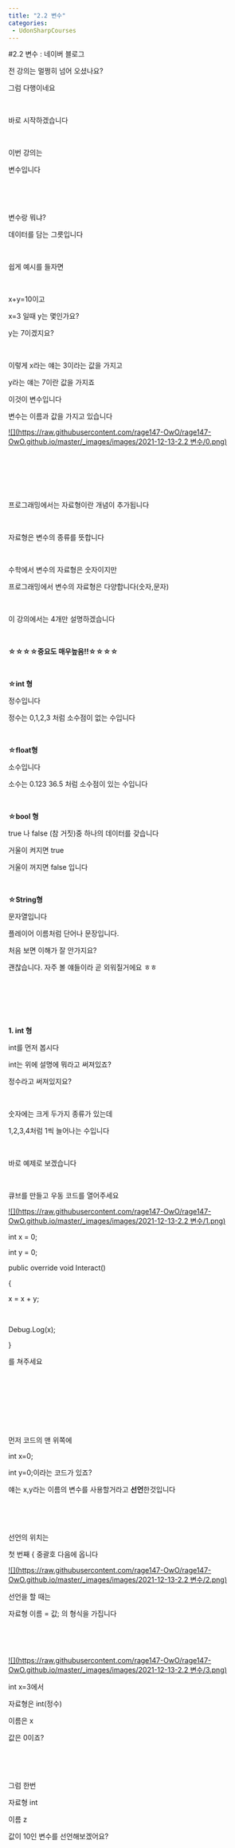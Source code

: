 ```yaml
---
title: "2.2 변수"
categories:
 - UdonSharpCourses
---
```

#2.2 변수 : 네이버 블로그








전 강의는 멀쩡히 넘어 오셨나요?

그럼 다행이네요

​

바로 시작하겠습니다

​

이번 강의는 

변수입니다

​

​

변수랑 뭐냐?

데이터를 담는 그릇입니다

​

쉽게 예시를 들자면

​

x+y=10이고

x=3 일때 y는 몇인가요?

y는 7이겠지요?

​

이렇게 x라는 얘는 3이라는 값을 가지고

y라는 얘는 7이란 값을 가지죠

이것이 변수입니다

변수는 이름과 값을 가지고 있습니다





 



[![](https://raw.githubusercontent.com/rage147-OwO/rage147-OwO.github.io/master/_images/images/2021-12-13-2.2 변수/0.png)](#)








​

​

​

프로그래밍에서는 자료형이란 개념이 추가됩니다

​

자료형은 변수의 종류를 뜻합니다

​

수학에서 변수의 자료형은 숫자이지만

프로그래밍에서 변수의 자료형은 다양합니다(숫자,문자)

​

이 강의에서는 4개만 설명하겠습니다

**​**

**☆☆☆☆****중요도 매우높음!!****☆☆☆☆**

​

​**☆int 형**

정수입니다

정수는 0,1,2,3 처럼 소수점이 없는 수입니다

​

**☆float형**

소수입니다

소수는 0.123 36.5 처럼 소수점이 있는 수입니다

​

**☆bool 형**

true 나 false (참 거짓)중 하나의 데이터를 갖습니다

거울이 켜지면 true

거울이 꺼지면 false 입니다

​

**☆String형**

문자열입니다

플레이어 이름처럼 단어나 문장입니다.

처음 보면 이해가 잘 안가지요?

괜찮습니다. 자주 볼 얘들이라 곧 외워질거에요 ㅎㅎ

​

​

​

​**1. int 형**

int를 먼저 봅시다

int는 위에 설명에 뭐라고 써져있죠?

정수라고 써져있지요?

​

숫자에는 크게 두가지 종류가 있는데

1,2,3,4처럼 1씩 늘어나는 수입니다

​

바로 예제로 보겠습니다

​

큐브를 만들고 우동 코드를 열어주세요





 



[![](https://raw.githubusercontent.com/rage147-OwO/rage147-OwO.github.io/master/_images/images/2021-12-13-2.2 변수/1.png)](#)








int x = 0;

int y = 0;

public override void Interact()

{

x = x + y;

​

Debug.Log(x);

}

를 쳐주세요

​

​

​

​

먼저 코드의 맨 위쪽에

int x=0;

int y=0;이라는 코드가 있죠?

얘는 x,y라는 이름의 변수를 사용할거라고 **선언**한것입니다

​

​

선언의 위치는 

첫 번째 { 중괄호 다음에 옵니다





 



[![](https://raw.githubusercontent.com/rage147-OwO/rage147-OwO.github.io/master/_images/images/2021-12-13-2.2 변수/2.png)](#)








선언을 할 때는

자료형 이름 = 값; 의 형식을 가집니다

​

​





 



[![](https://raw.githubusercontent.com/rage147-OwO/rage147-OwO.github.io/master/_images/images/2021-12-13-2.2 변수/3.png)](#)








int x=3에서

자료형은 int(정수)

이름은 x

값은 0이죠?

​

​

그럼 한번

자료형 int

이름 z

값이 10인 변수를 선언해보겠어요?

​

​

​

​

​

​

​

​





 



[![](https://raw.githubusercontent.com/rage147-OwO/rage147-OwO.github.io/master/_images/images/2021-12-13-2.2 변수/4.png)](#)








int z = 10; 를 치면 되겠지요?

​

​

이제 인터렉트를 보겠습니다





 



[![](https://raw.githubusercontent.com/rage147-OwO/rage147-OwO.github.io/master/_images/images/2021-12-13-2.2 변수/5.png)](#)








x= x+y;

는 x에 x+y의 값을 넣는 코드입니다

수학에서는 x+y=x라고 쓰지요?

프로그래밍에선 x=x+y라고 씁니다

=의 위치에 주의하세요!

​





 



[![](https://raw.githubusercontent.com/rage147-OwO/rage147-OwO.github.io/master/_images/images/2021-12-13-2.2 변수/6.png)](#)








중요한점은 값은 오른쪽에서 왼쪽으로 값이 들어간다는 점입니다

​

이번엔 x에 z를 더해보겠습니다

코드를 먼저 써보시고 아래 답을 확인해보시겠어요?

​

x에 z를 더해주세요

​

​

​

​

​

​





 



[![](https://raw.githubusercontent.com/rage147-OwO/rage147-OwO.github.io/master/_images/images/2021-12-13-2.2 변수/7.png)](#)








x=x+z라는 코드를 넣으면 돼죵?

​

​

​

그럼 x의 값은 어떻게 될까요?





 



[![](https://raw.githubusercontent.com/rage147-OwO/rage147-OwO.github.io/master/_images/images/2021-12-13-2.2 변수/8.png)](#)








위에 

x=0

y=0

z=10

이죠?

​

그 후 인터렉트는

x=x+y

x+x+z니깐

x는 10이겠지요?

​

저장 하고 플레이 해보겠습니다

​





 



[![](https://raw.githubusercontent.com/rage147-OwO/rage147-OwO.github.io/master/_images/images/2021-12-13-2.2 변수/9.png)](#)








[![](https://raw.githubusercontent.com/rage147-OwO/rage147-OwO.github.io/master/_images/images/2021-12-13-2.2 변수/10.png)](#)








로그를 보면 x의 값이 10씩 늘어나는걸 볼 수 있죠?

​

이번엔 약간 추가해보겠습니다

​

​

​

​





 



[![](https://raw.githubusercontent.com/rage147-OwO/rage147-OwO.github.io/master/_images/images/2021-12-13-2.2 변수/11.png)](#)








public int Number = 0;

public override void Interact()

{

Debug.Log(Number);

}

라는 코드를 쳐주세요!

​

​

코드를 먼저 볼까요?

인터렉트를 하면 어떻게 될까요?

​

Debug.Log(Number)가 실행되면서 

Number의 값이 로그에 뜨겠죠?

​

​





 



[![](https://raw.githubusercontent.com/rage147-OwO/rage147-OwO.github.io/master/_images/images/2021-12-13-2.2 변수/12.png)](#)








중요한 부분은 선언 앞에 public이 붙는다는 것입니다.

public을 앞에 쓰면 외부에서 값을 가져올 수 있습니다

​

​

​

​

저장해주시고 유니티로 가주세요





 



[![](https://raw.githubusercontent.com/rage147-OwO/rage147-OwO.github.io/master/_images/images/2021-12-13-2.2 변수/13.png)](#)








우동 스크립트 부분을 보면 Number라는 칸이 생겼지요?

​

​

​

​

변수 선언 앞에 public 을 넣으면 외부에서 값을 넣을 수 있습니다





 



[![](https://raw.githubusercontent.com/rage147-OwO/rage147-OwO.github.io/master/_images/images/2021-12-13-2.2 변수/14.png)](#)








123을 한번 넣어보고 실행 해볼까요?

​

​





 



[![](https://raw.githubusercontent.com/rage147-OwO/rage147-OwO.github.io/master/_images/images/2021-12-13-2.2 변수/15.png)](#)








로그에 123이 뜨는것이 확인이 돼죵?

​

​

​

​

​

​

​

​

​

​

**2. float형**

float 기억 나시나요?

소수 자료형이였죠? 0.1 0.123 그런 소수들

​

소수는 언제 사용하냐





 



[![](https://raw.githubusercontent.com/rage147-OwO/rage147-OwO.github.io/master/_images/images/2021-12-13-2.2 변수/16.png)](#)








오브젝트의 위치 관련해서 가장 많이 사용합니다

예를 들어 특정 오브젝트와 플레이가 가까워지면 작동돼는 이벤트를 만든다 할때

float를 사용합니다

​

또 0.1초 0.02초 등 시간을 다룰 때 사용합니다

​





 



[![](https://raw.githubusercontent.com/rage147-OwO/rage147-OwO.github.io/master/_images/images/2021-12-13-2.2 변수/17.png)](#)








사용법은 간단합니다

int처럼 float를 치면 됩니다

실행은 하지 말고 넘어갈게용~~

​

​

​

​

​

​

​

​

​

​

​

​

**3. bool 형**

bool 형은 true냐 false냐 두개의 값 중 하나만 갖습니다

예시로는 

거울을 껏다 킬때 사용합니다

바로 예제로 가겠습니다

​





 



[![](https://raw.githubusercontent.com/rage147-OwO/rage147-OwO.github.io/master/_images/images/2021-12-13-2.2 변수/18.png)](#)








bool A = true;

public override void Interact()

{

Debug.LogError(A);

A = !A;

}

​

요 코드를 쳐주세요

bool A = true;

A는 true라는 값을 가집니다

​

인터렉트 안에

Debug.LogError(A)는

A의 값을 로그로 띄우는 코드입니다

​

중요한 다음 코드

A=!A입니다

!(느낌표)는

bool에서 값을 반대로 바꿉니다

즉 true면 false로 

false면 true로 바꿉니다

​

즉 이 코드는

작동하면 A값을 띄우고 A값을 반대로 바꾸는 코드입니다





 



[![](https://raw.githubusercontent.com/rage147-OwO/rage147-OwO.github.io/master/_images/images/2021-12-13-2.2 변수/19.png)](#)








​





 



[![](https://raw.githubusercontent.com/rage147-OwO/rage147-OwO.github.io/master/_images/images/2021-12-13-2.2 변수/20.png)](#)








실행을 하고 콘솔창을 보면 True 와 False가 보이죠?

​

이걸 이용해 거울 껏다 키기가 가능합니다

​

​





 



[![](https://raw.githubusercontent.com/rage147-OwO/rage147-OwO.github.io/master/_images/images/2021-12-13-2.2 변수/21.png)](#)








mirror를 검색해 넣어주세요

​

​

그리고 코드로 돌아가

​





 



[![](https://raw.githubusercontent.com/rage147-OwO/rage147-OwO.github.io/master/_images/images/2021-12-13-2.2 변수/22.png)](#)








public GameObject 거울; 을 선언해주시고

인터렉트 안에

거울.SetActive(A); 을 넣어주세요

SetActive(A)는 괄호 안이 true냐 false냐에 따라 키거나 끄는 코드입니다

​

저장 후 유니티로 가서





 



[![](https://raw.githubusercontent.com/rage147-OwO/rage147-OwO.github.io/master/_images/images/2021-12-13-2.2 변수/23.png)](#)








우동 비헤이버를 보면

거울이 있죠?

​

아까 꺼낸 거울을 연결해주시고 실행해주세요

​

타겟 인터렉트를 하면 거울이 꺼졌다 켜지는 것을 알 수 있습니다

​

​

​

​

​

​

**4. String형**

마지막 문자열입니다

문자열은 플레이어 이름. 오브젝트의 이름 같이 단어나 글자입니다

예제로 가겠습니다

​





 



[![](https://raw.githubusercontent.com/rage147-OwO/rage147-OwO.github.io/master/_images/images/2021-12-13-2.2 변수/24.png)](#)








string str 이라는 변수를 선언했습니다

값은 "String 예제입니다" 으로 넣어주세요

문자열을 넣을 때는 이게 명령어인지 구분하기 위해 ""큰따옴표가 필요합니다

​

인터렉트의

this.gameObject.name = str;는 

이 게임 오브젝트의 이름을 str로 바꾸는 코드입니다

​

저장을 하고 실행을 한 후 

인터렉트를 하면





 



[![](https://raw.githubusercontent.com/rage147-OwO/rage147-OwO.github.io/master/_images/images/2021-12-13-2.2 변수/25.png)](#)








​

큐브의 이름이 바뀌는 것을 알 수 있습니다

​

​

이것으로 대표적인 프로그래밍 자료형 4개를 알아보았습니다

​





 

